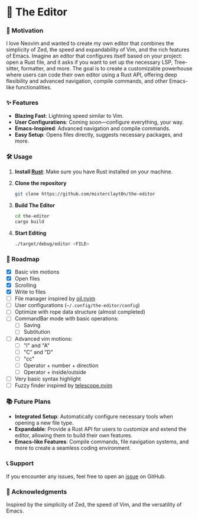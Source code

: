 # 📝 The Editor

### 🚀 Motivation
I love Neovim and wanted to create my own editor that combines the simplicity of Zed, the speed and expandability of Vim, and the rich features of Emacs. Imagine an editor that configures itself based on your project: open a Rust file, and it asks if you want to set up the necessary LSP, Tree-sitter, formatter, and more. The goal is to create a customizable powerhouse where users can code their own editor using a Rust API, offering deep flexibility and advanced navigation, compile commands, and other Emacs-like functionalities.

### ✨ Features
- **Blazing Fast**: Lightning speed similar to Vim.
- **User Configurations**: Coming soon—configure everything, your way.
- **Emacs-Inspired**: Advanced navigation and compile commands.
- **Easy Setup**: Opens files directly, suggests necessary packages, and more.
  
### 🛠️ Usage
1. **Install [Rust](https://www.rust-lang.org/)**: Make sure you have Rust installed on your machine.

2. **Clone the repository**
   ```bash
   git clone https://github.com/misterclayt0n/the-editor
   ```

3. **Build The Editor**
   ```bash
   cd the-editor
   cargo build
   ```

4. **Start Editing**
   ```bash
   ./target/debug/editor <FILE>
   ```

### 📅 Roadmap
- [x] Basic vim motions
- [x] Open files
- [x] Scrolling
- [x] Write to files
- [ ] File manager inspired by [oil.nvim](https://github.com/stevearc/oil.nvim)
- [ ] User configurations (`~/.config/the-editor/config`)
- [ ] Optimize with rope data structure (almost completed)
- [ ] CommandBar mode with basic operations: 
    - [ ] Saving
    - [ ] Subtitution
- [ ] Advanced vim motions: 
    - [ ] "I" and "A"
    - [ ] "C" and "D" 
    - [ ] "cc"
    - [ ] Operator + number + direction
    - [ ] Operator + inside/outside
- [ ] Very basic syntax highlight 
- [ ] Fuzzy finder inspired by [telescope.nvim](https://github.com/nvim-telescope/telescope.nvim)

### 📚 Future Plans
- **Integrated Setup**: Automatically configure necessary tools when opening a new file type.
- **Expandable**: Provide a Rust API for users to customize and extend the editor, allowing them to build their own features.
- **Emacs-like Features**: Compile commands, file navigation systems, and more to create a seamless coding environment.

### 📞 Support
If you encounter any issues, feel free to open an [issue](https://github.com/misterclayt0n/the-editor/issues) on GitHub.

### 🌟 Acknowledgments
Inspired by the simplicity of Zed, the speed of Vim, and the versatility of Emacs.
